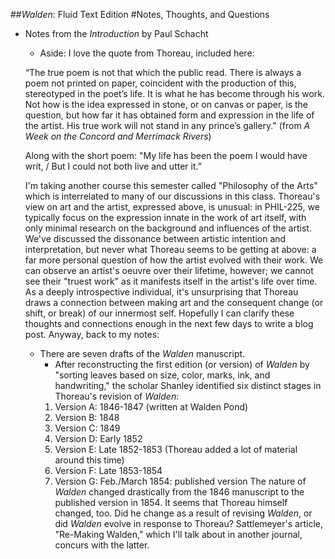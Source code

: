 ##*Walden*: Fluid Text Edition
#Notes, Thoughts, and Questions

- Notes from the *Introduction* by Paul Schacht
    * Aside: I love the quote from Thoreau, included here: 

    “The true poem is not that which the public read. There is always a poem not printed on paper, coincident with the production of this, stereotyped in the poet’s life. It is what he has become through his work. Not how is the idea expressed in stone, or on canvas or paper, is the question, but how far it has obtained form and expression in the life of the artist. His true work will not stand in any prince’s gallery." (from *A Week on the Concord and Merrimack Rivers*)

    Along with the short poem: "My life has been the poem I would have writ, / But I could not both live and utter it.”

    I'm taking another course this semester called "Philosophy of the Arts" which is interrelated to many of our discussions in this class. Thoreau's view on art and the artist, expressed above, is unusual: in PHIL-225, we typically focus on the expression innate in the work of art itself, with only minimal research on the background and influences of the artist. We've discussed the dissonance between artistic intention and interpretation, but never what Thoreau seems to be getting at above: a far more personal question of how the artist evolved with their work. We can observe an artist's oeuvre over their lifetime, however; we cannot see their "truest work" as it manifests itself in the artist's life over time. As a deeply introspective individual, it's unsurprising that Thoreau draws a connection between making art and the consequent change (or shift, or break) of our innermost self. Hopefully I can clarify these thoughts and connections enough in the next few days to write a blog post. Anyway, back to my notes: 
    
    * There are seven drafts of the *Walden* manuscript. 
        * After reconstructing the first edition (or version) of *Walden* by "sorting leaves based on size, color, marks, ink, and handwriting," the scholar Shanley identified six distinct stages in Thoreau's revision of *Walden*: 
        1. Version A: 1846-1847 (written at Walden Pond)
        2. Version B: 1848
        3. Version C: 1849
        4. Version D: Early 1852
        5. Version E: Late 1852-1853 (Thoreau added a lot of material around this time)
        6. Version F: Late 1853-1854
        7. Version G: Feb./March 1854: published version
    The nature of *Walden* changed drastically from the 1846 manuscript to the published version in 1854. It seems that Thoreau himself changed, too. Did he change as a result of revising *Walden*, or did *Walden* evolve in response to Thoreau? Sattlemeyer's article, "Re-Making Walden," which I'll talk about in another journal, concurs with the latter.     


    
